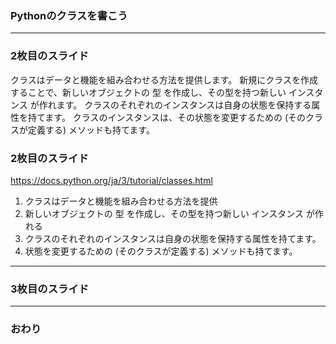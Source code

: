 ### Pythonのクラスを書こう



---

### 2枚目のスライド

クラスはデータと機能を組み合わせる方法を提供します。 新規にクラスを作成することで、新しいオブジェクトの 型 を作成し、その型を持つ新しい インスタンス が作れます。 クラスのそれぞれのインスタンスは自身の状態を保持する属性を持てます。 クラスのインスタンスは、その状態を変更するための (そのクラスが定義する) メソッドも持てます。

### 2枚目のスライド

https://docs.python.org/ja/3/tutorial/classes.html

1) クラスはデータと機能を組み合わせる方法を提供
2) 新しいオブジェクトの 型 を作成し、その型を持つ新しい インスタンス が作れる
3) クラスのそれぞれのインスタンスは自身の状態を保持する属性を持てます。
4) 状態を変更するための (そのクラスが定義する) メソッドも持てます。

---


### 3枚目のスライド


---


### おわり
